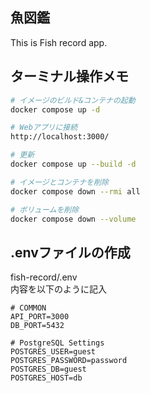 ## 魚図鑑  
This is Fish record app.  

## ターミナル操作メモ  
```bash
# イメージのビルド&コンテナの起動  
docker compose up -d  

# Webアプリに接続
http://localhost:3000/  

# 更新
docker compose up --build -d  

# イメージとコンテナを削除  
docker compose down --rmi all  

# ボリュームを削除  
docker compose down --volume
```

## .envファイルの作成
fish-record/.env  
内容を以下のように記入  
```
# COMMON
API_PORT=3000
DB_PORT=5432

# PostgreSQL Settings
POSTGRES_USER=guest
POSTGRES_PASSWORD=password
POSTGRES_DB=guest
POSTGRES_HOST=db
```